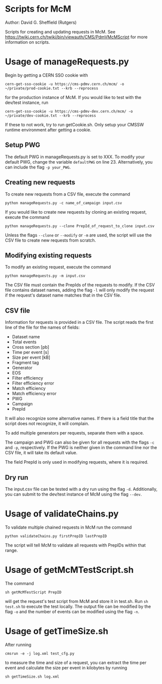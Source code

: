 Scripts for McM
===============

Author: David G. Sheffield (Rutgers)

Scripts for creating and updating requests in McM. See https://twiki.cern.ch/twiki/bin/viewauth/CMS/PdmVMcMScript for more information on scripts.

# Usage of manageRequests.py

Begin by getting a CERN SSO cookie with

`cern-get-sso-cookie -u https://cms-pdmv.cern.ch/mcm/ -o ~/private/prod-cookie.txt --krb --reprocess`

for the production instance of McM. If you would like to test with the dev/test instance, run

`cern-get-sso-cookie -u https://cms-pdmv-dev.cern.ch/mcm/ -o ~/private/dev-cookie.txt --krb --reprocess`

If these to not work, try to run getCookie.sh. Only setup your CMSSW runtime environment after getting a cookie.

## Setup PWG

The default PWG in manageRequests.py is set to XXX. To modify your default PWG, change the variable `defaultPWG` on line 23. Alternatively, you can include the flag `-p your_PWG`.

## Creating new requests

To create new requests from a CSV file, execute the command

`python manageRequests.py -c name_of_campaign input.csv`

If you would like to create new requests by cloning an existing request, execute the command

`python manageRequests.py --clone PrepId_of_request_to_clone input.csv`

Unless the flags `--clone` or `--modify` or `-m` are used, the script will use the CSV file to create new requests from scratch.

## Modifying existing requests

To modify an existing request, execute the command

`python manageRequests.py -m input.csv`

The CSV file must contain the PrepIds of the requests to modify. If the CSV file contains dataset names, adding the flag `-l` will only modify the request if the request's dataset name matches that in the CSV file.

## CSV file

Information for requests is provided in a CSV file. The script reads the first line of the file for the names of fields:

* Dataset name
* Total events
* Cross section [pb]
* Time per event [s]
* Size per event [kB]
* Fragment tag
* Generator
* EOS
* Filter efficiency
* Filter efficiency error
* Match efficiency
* Match efficiency error
* PWG
* Campaign
* PrepId

It will also recognize some alternative names. If there is a field title that the script does not recognize, it will complain.

To add multiple generators per requests, separate them with a space.

The campaign and PWG can also be given for all requests with the flags `-c` and `-p`, respectively. If the PWG is neither given in the command line nor the CSV file, it will take its default value.

The field PrepId is only used in modifying requests, where it is required.

## Dry run

The input.csv file can be tested with a dry run using the flag `-d`. Additionally, you can submit to the dev/test instance of McM using the flag `--dev`.

# Usage of validateChains.py

To validate multiple chained requests in McM run the command

`python validateChains.py firstPrepID lastPrepID`

The script will tell McM to validate all requests with PrepIDs within that range.

# Usage of getMcMTestScript.sh

The command

`sh getMcMTestScript PrepID`

will get the request's test script from McM and store it in test.sh. Run `sh test.sh` to execute the test locally. The output file can be modified by the flag `-o` and the number of events can be modified using the flag `-n`.

# Usage of getTimeSize.sh

After running

`cmsrun -e -j log.xml test_cfg.py`

to measure the time and size of a request, you can extract the time per event and calculate the size per event in kilobytes by running

`sh getTimeSize.sh log.xml`
